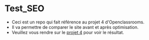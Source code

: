# Test_SEO

- Ceci est un repo qui fait référence au projet 4 d'Openclassrooms.
- Il va permettre de comparer le site avant et après optimisation. 
- Veuillez vous rendre sur le [projet 4](https://github.com/VinceTalgorn/VinceTalgorn_Openclassrooms_Projet_4) pour voir le résultat.
